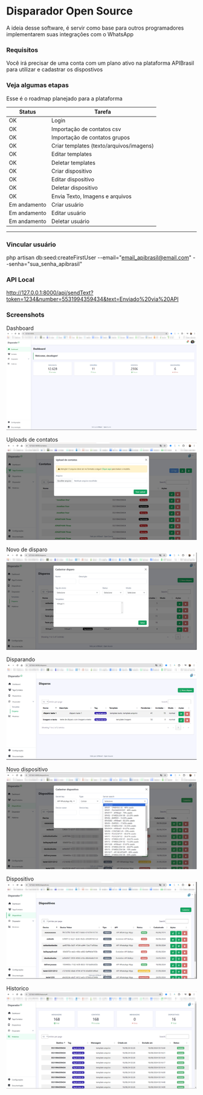 # Disparador Open Source

A ideia desse software, é servir como base para outros programadores implementarem suas integrações com o WhatsApp 

### Requisitos
Você irá precisar de uma conta com um plano ativo na plataforma APIBrasil para utilizar e cadastrar os dispostivos

### Veja algumas etapas

Esse é o roadmap planejado para a plataforma 

| Status  | Tarefa                                   |
| ------- | --------                                 |
| OK   |   Login                                     |   
| OK   |   Importação de contatos csv                |   
| OK   |   Importação de contatos grupos             |   
| OK   |   Criar templates (texto/arquivos/imagens)  |   
| OK   |   Editar templates                          |   
| OK   |   Deletar templates                         |
| OK   |   Criar dispositivo                         |   
| OK   |   Editar dispositivo                        |   
| OK   |   Deletar dispositivo                       |
| OK   |   Envia Texto, Imagens e arquivos           |
| Em andamento   |   Criar usuário                   |   
| Em andamento   |   Editar usuário                  |   
| Em andamento   |   Deletar usuário                 |   
-----------------------------------------------------

### Vincular usuário
php artisan db:seed:createFirstUser --email="email_apibrasil@email.com" --senha="sua_senha_apibrasil"

### API Local
http://127.0.0.1:8000/api/sendText?token=1234&number=5531994359434&text=Enviado%20via%20API

### Screenshots
Dashboard
![Dashboard](screen-dashboard.png)

Uploads de contatos
![Contatos](screen-upload-contatos.png)

Novo de disparo
![Novo de disparo](screen-novo-disparos.png)

Disparando
![Disparador](screen-disparando.png)

Novo dispositivo
![Novo dispositivo](screen-novo-dispositivos.png)

Dispositivo
![Dispositivo](screen-dispositivos.png)

Historico
![Contatos](screen-historico.png)
